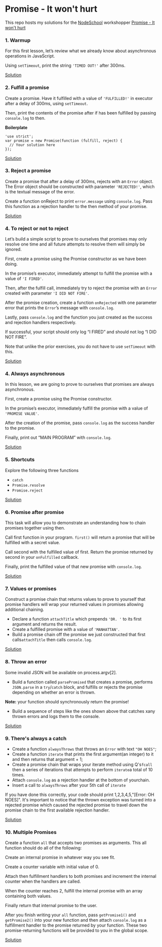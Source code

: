 # Promise - It won't hurt

This repo hosts my solutions for the [NodeSchool](https://nodeschool.io) workshopper [Promise - It won't hurt](https://github.com/stevekane/promise-it-wont-hurt)

### 1. Warmup
  For this first lesson, let’s review what we already know about asynchronous
  operations in JavaScript.

  Using `setTimeout`, print the string `'TIMED OUT!'` after 300ms.

  [Solution](warmup.js)

### 2. Fulfill a promise
  Create a promise. Have it fulfilled with a value of `'FULFILLED!'` in executor after a delay of 300ms, using `setTimeout`.

  Then, print the contents of the promise after if has been fulfilled by passing `console.log` to then.

  **Boilerplate**

    'use strict';
    var promise = new Promise(function (fulfill, reject) {
      // Your solution here
    });

  [Solution](setTimeoutPromise.js)

### 3. Reject a promise

  Create a promise that after a delay of 300ms, rejects with an `Error` object.
  The Error object should be constructed with parameter `'REJECTED!'`, which is the textual message of the error.

  Create a function onReject to print `error.message` using `console.log`. Pass this function as a rejection handler to the then method of your promise.

  [Solution](rejectPromise.js)

### 4. To reject or not to reject

  Let’s build a simple script to prove to ourselves that promises may only resolve one time and all future attempts to resolve them will simply be ignored.

  First, create a promise using the Promise constructor as we have been doing.

  In the promise’s executor, immediately attempt to fulfill the promise with a value of `'I FIRED'`.

  Then, after the fulfill call, immediately try to reject the promise with an `Error` created with parameter `'I DID NOT FIRE'`.

  After the promise creation, create a function `onRejected` with one parameter error that prints the `Error`’s message with `console.log`.

  Lastly, pass `console.log` and the function you just created as the success and rejection handlers respectively.

  If successful, your script should only log “I FIRED” and should not log “I DID NOT FIRE”.

  Note that unlike the prior exercises, you do not have to use `setTimeout` with this.

  [Solution](rejectOrNot.js)

### 4. Always asynchronous

  In this lesson, we are going to prove to ourselves that promises are always asynchronous.

  First, create a promise using the Promise constructor.

  In the promise’s executor, immediately fulfill the promise with a value of `'PROMISE VALUE'`.

  After the creation of the promise, pass `console.log` as the success handler to the promise.

  Finally, print out “MAIN PROGRAM” with `console.log`.

  [Solution](alwaysAsync.js)

### 5. Shortcuts

  Explore the following three functions
 
  - `catch`
  - `Promise.resolve`
  - `Promise.reject`

  [Solution](shortcuts.js)

### 6. Promise after promise

  This task will allow you to demonstrate an understanding how to chain promises together using then.

  Call first function in your program. `first()` will return a promise that will be fulfilled with a secret value.

  Call second with the fulfilled value of first. Return the promise returned by second in your `onFulfilled` callback.

  Finally, print the fulfilled value of that new promise with `console.log`.

  [Solution](chainingPromises.js)

### 7. Values or promises

  Construct a promise chain that returns values to prove to yourself that promise handlers will wrap your returned values in promises allowing additional chaining.

  * Declare a function `attachTitle` which prepends `'DR. '` to its first argument and returns the result.
  * Create a fulfilled promise with a value of `'MANHATTAN'`.
  * Build a promise chain off the promise we just constructed that first calls`attachTitle` then calls `console.log`.

  [Solution](valuesOrPromises.js)

### 8. Throw an error

  Some invalid JSON will be available on process.argv[2].

  * Build a function called `parsePromised` that creates a promise, performs `JSON.parse` in a `try`/`catch` block, and fulfills or rejects the promise depending on whether an error is thrown.

  **Note:** your function should synchronously return the promise!
  * Build a sequence of steps like the ones shown above that catches xany thrown errors and logs them to the console.

  [Solution](catchInPromises.js)

### 9. There's always a catch

  * Create a function `alwaysThrows` that throws an `Error` with text `"OH NOES"`;
  * Create a function `iterate` that prints the first argument(an integer) to it and then returns that argument + 1;
  * Create a promise chain that wraps your iterate method using Q's`fcall` then a series of iterations that attempts to perform `iterate`a total of 10 times.
  * Attach `console.log` as a rejection handler at the bottom of yourchain.
  * Insert a call to `alwaysThrows` after your 5th call of `iterate`

  If you have done this correctly, your code should print 1,2,3,4,5,"[Error: OH NOES]".  It's important to notice that the thrown exception was turned into a rejected promise which caused the rejected promise to travel down the promise chain to the first available rejection handler.

  [Solution](rejectionHandler.js)

### 10. Multiple Promises

  Create a function `all` that accepts two promises as arguments. This all function should do all of the following:

  Create an internal promise in whatever way you see fit.

  Create a counter variable with initial value of 0.

  Attach then fulfillment handlers to both promises and increment the internal counter when the handlers are called.

  When the counter reaches 2, fulfill the internal promise with an array containing both values.

  Finally return that internal promise to the user.

  After you finish writing your `all` function, pass `getPromise1()` and `getPromise2()` into your new function and then attach `console.log` as a fulfillment handler to the promise returned by your function. These two promise-returning functions will be provided to you in the global scope.

  [Solution](multiplePromises.js)

